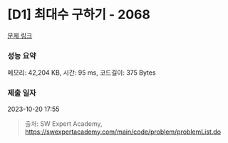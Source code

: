 # [D1] 최대수 구하기 - 2068 

[문제 링크](https://swexpertacademy.com/main/code/problem/problemDetail.do?contestProbId=AV5QQhbqA4QDFAUq) 

### 성능 요약

메모리: 42,204 KB, 시간: 95 ms, 코드길이: 375 Bytes

### 제출 일자

2023-10-20 17:55



> 출처: SW Expert Academy, https://swexpertacademy.com/main/code/problem/problemList.do